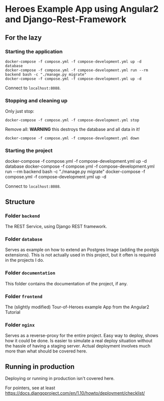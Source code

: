 # Heroes Example App using Angular2 and Django-Rest-Framework 

## For the lazy

### Starting the application

```
docker-compose -f compose.yml -f compose-development.yml up -d database
docker-compose -f compose.yml -f compose-development.yml run --rm backend bash -c "./manage.py migrate"
docker-compose -f compose.yml -f compose-development.yml up -d
```

Connect to `localhost:8088`.

### Stopping and cleaning up

Only just stop:

```
docker-compose -f compose.yml -f compose-development.yml stop
```

Remove all: **WARNING** this destroys the database and all data in it!
```
docker-compose -f compose.yml -f compose-development.yml down
```

### Starting the project

docker-compose -f compose.yml -f compose-development.yml up -d database
docker-compose -f compose.yml -f compose-development.yml run --rm backend bash -c "./manage.py migrate"
docker-compose -f compose.yml -f compose-development.yml up -d

Connect to `localhost:8088`.

## Structure

### Folder `backend`

The REST Service, using Django REST framework.

### Folder `database`

Serves as example on how to extend an Postgres Image (adding the 
postgis extensions).
This is not actually used in this project, but it often is required
in the projects I do.

### Folder `documentation`

This folder contains the documentation of the project, if any.

### Folder `frontend`

The (slightly modified) Tour-of-Heroes example App
from the Angular2 Tutorial

### Folder `nginx`

Serves as a reverse-proxy for the entire project. Easy way to deploy,
shows how it could be done. Is easier to simulate a real deploy
situation without the hassle of having a staging server.
Actual deployment involves much more than what should be
covered here.

## Running in production

Deploying or running in production isn't covered here.

For pointers, see at least
https://docs.djangoproject.com/en/1.10/howto/deployment/checklist/
